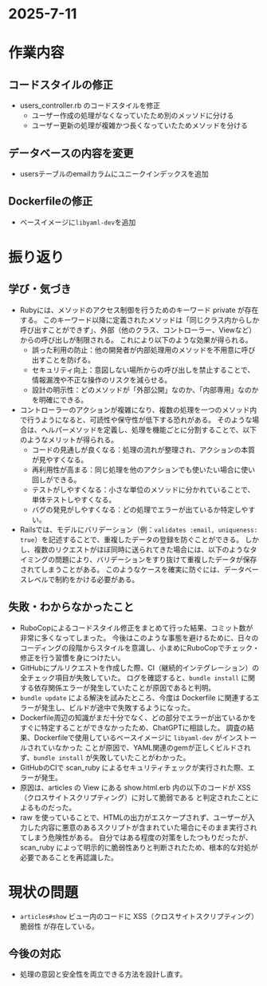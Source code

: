 # 2025-7-11

# 作業内容
## コードスタイルの修正
- users_controller.rb のコードスタイルを修正
  - ユーザー作成の処理がなくなっていたため別のメッソドに分ける
  - ユーザー更新の処理が複雑かつ長くなっていたためメソッドを分ける
## データベースの内容を変更
  - usersテーブルのemailカラムにユニークインデックスを追加
## Dockerfileの修正
  - ベースイメージに`libyaml-dev`を追加

# 振り返り
## 学び・気づき
- Rubyには、メソッドのアクセス制御を行うためのキーワード private が存在する。
このキーワード以降に定義されたメソッドは「同じクラス内からしか呼び出すことができず」、外部（他のクラス、コントローラー、Viewなど）からの呼び出しが制限される。
これにより以下のような効果が得られる。
  - 誤った利用の防止：他の開発者が内部処理用のメソッドを不用意に呼び出すことを防げる。
  - セキュリティ向上：意図しない場所からの呼び出しを禁止することで、情報漏洩や不正な操作のリスクを減らせる。
  - 設計の明示性：どのメソッドが「外部公開」なのか、「内部専用」なのかを明確にできる。
- コントローラーのアクションが複雑になり、複数の処理を一つのメソッド内で行うようになると、可読性や保守性が低下する恐れがある。
そのような場合は、ヘルパーメソッドを定義し、処理を機能ごとに分割することで、以下のようなメリットが得られる。
  - コードの見通しが良くなる：処理の流れが整理され、アクションの本質が見やすくなる。  
  - 再利用性が高まる：同じ処理を他のアクションでも使いたい場合に使い回しができる。
  - テストがしやすくなる：小さな単位のメソッドに分かれていることで、単体テストしやすくなる。
  - バグの発見がしやすくなる：どの処理でエラーが出ているか特定しやすい。
- Railsでは、モデルにバリデーション（例：`validates :email, uniqueness: true`）を記述することで、重複したデータの登録を防ぐことができる。
しかし、複数のリクエストがほぼ同時に送られてきた場合には、以下のようなタイミングの問題により、バリデーションをすり抜けて重複したデータが保存されてしまうことがある。
このようなケースを確実に防ぐには、データベースレベルで制約をかける必要がある。


## 失敗・わからなかったこと
- RuboCopによるコードスタイル修正をまとめて行った結果、コミット数が非常に多くなってしまった。
今後はこのような事態を避けるために、日々のコーディングの段階からスタイルを意識し、小まめにRuboCopでチェック・修正を行う習慣を身につけたい。
- GitHubにプルリクエストを作成した際、CI（継続的インテグレーション）の全チェック項目が失敗していた。
ログを確認すると、`bundle install` に関する依存関係エラーが発生していたことが原因であると判明。
- `bundle update` による解決を試みたところ、今度は Dockerfile に関連するエラーが発生し、ビルドが途中で失敗するようになった。
- Dockerfile周辺の知識がまだ十分でなく、どの部分でエラーが出ているかをすぐに特定することができなかったため、ChatGPTに相談した。
調査の結果、Dockerfileで使用しているベースイメージに `libyaml-dev` がインストールされていなかった ことが原因で、YAML関連のgemが正しくビルドされず、`bundle install` が失敗していたことがわかった。
- GitHubのCIで scan_ruby によるセキュリティチェックが実行された際、エラーが発生。
- 原因は、articles の View にある show.html.erb 内の以下のコードが XSS（クロスサイトスクリプティング）に対して脆弱である と判定されたことによるものだった。
- raw を使っていることで、HTMLの出力がエスケープされず、ユーザーが入力した内容に悪意のあるスクリプトが含まれていた場合にそのまま実行されてしまう危険性がある。
自分ではある程度の対策をしたつもりだったが、scan_ruby によって明示的に脆弱性ありと判断されたため、根本的な対処が必要であることを再認識した。

# 現状の問題
- `articles#show` ビュー内のコードに XSS（クロスサイトスクリプティング）脆弱性 が存在している。

## 今後の対応
- 処理の意図と安全性を両立できる方法を設計し直す。
